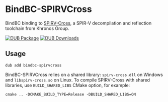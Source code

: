 # BindBC-SPIRVCross
BindBC binding to [SPIRV-Cross](https://github.com/KhronosGroup/SPIRV-Cross), a SPIR-V decompilation and reflection toolchain from Khronos Group.

[![DUB Package](https://img.shields.io/dub/v/bindbc-spirvcross.svg)](https://code.dlang.org/packages/bindbc-spirvcross)
[![DUB Downloads](https://img.shields.io/dub/dm/bindbc-spirvcross.svg)](https://code.dlang.org/packages/bindbc-spirvcross)

## Usage
```
dub add bindbc-spirvcross
```

BindBC-SPIRVCross relies on a shared library: `spirv-cross.dll` on Windows and `libspirv-cross.so` on Linux. To compile SPIRV-Cross with shared libraries, use `BUILD_SHARED_LIBS` CMake option, for example:

```
cmake .. -DCMAKE_BUILD_TYPE=Release -DBUILD_SHARED_LIBS=ON
```
